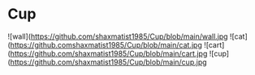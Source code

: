 # Cup
![wall](https://github.com/shaxmatist1985/Cup/blob/main/wall.jpg
![cat](https://github.comshaxmatist1985/Cup/blob/main/cat.jpg
![cart](https://github.com/shaxmatist1985/Cup/blob/main/cart.jpg
![cup](https://github.com/shaxmatist1985/Cup/blob/main/cup.jpg
